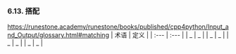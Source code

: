 
### 6.13. 搭配

https://runestone.academy/runestone/books/published/cpp4python/Input_and_Output/glossary.html#matching
| 术语 | 定义 |
| :--- | :--- |
| _    | _    |
| _    | _    |
| _    | _    |
| _    | _    |
